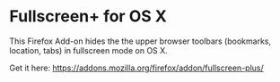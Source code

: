 # Fullscreen+ for OS X

This Firefox Add-on hides the the upper browser toolbars (bookmarks, location, tabs)
in fullscreen mode on OS X.

Get it here: https://addons.mozilla.org/firefox/addon/fullscreen-plus/
